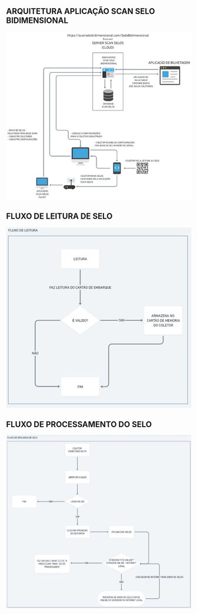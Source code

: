 ## ARQUITETURA APLICAÇÃO SCAN SELO BIDIMENSIONAL

![Scrennshot](img/arquitetura_scan_selo.jpg)

## FLUXO DE LEITURA DE SELO

![Scrennshot](img/fluxo_leitura.jpg)

## FLUXO DE PROCESSAMENTO DO SELO

![Scrennshot](img/fluxo_processamento.jpg)